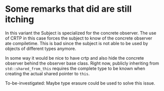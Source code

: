 # Some remarks that did are still itching

In this variant the Subject is specialized for the concrete observer.
The use of CRTP in this case forces the subject to know of the concrete observer ate compiletime.
This is bad since the subject is not able to be used by objects of different types anymore.

In some way it would be nice to have crtp and also hide the concrete observer behind the observer base class.
Right now, publicly inheriting from `std::shared_from_this` requires the complete type to be known when creating the
actual shared pointer to `this`.

To-be-investigated: Maybe type erasure could be used to solve this issue.

